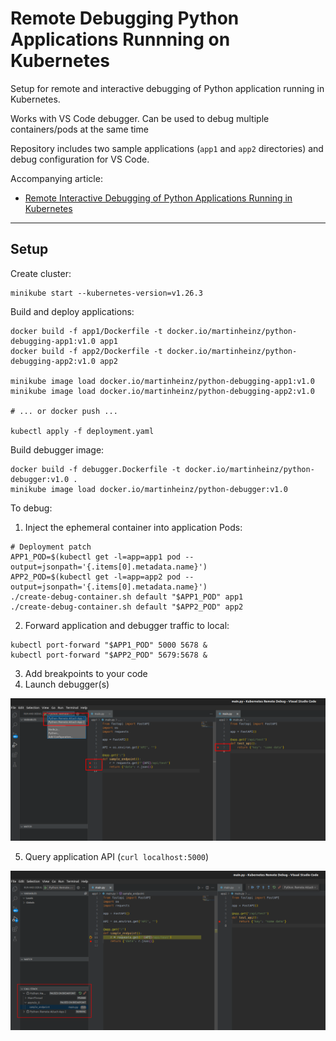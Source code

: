 # Remote Debugging Python Applications Runnning on Kubernetes

Setup for remote and interactive debugging of Python application running in Kubernetes.

Works with VS Code debugger. Can be used to debug multiple containers/pods at the same time

Repository includes two sample applications (`app1` and `app2` directories) and debug configuration for VS Code.

Accompanying article:

- [Remote Interactive Debugging of Python Applications Running in Kubernetes](https://betterprogramming.pub/remote-interactive-debugging-of-python-applications-running-in-kubernetes-17a3d2eed86f)

----------

## Setup

Create cluster:

```shell
minikube start --kubernetes-version=v1.26.3
```

Build and deploy applications:

```shell
docker build -f app1/Dockerfile -t docker.io/martinheinz/python-debugging-app1:v1.0 app1
docker build -f app2/Dockerfile -t docker.io/martinheinz/python-debugging-app2:v1.0 app2

minikube image load docker.io/martinheinz/python-debugging-app1:v1.0
minikube image load docker.io/martinheinz/python-debugging-app2:v1.0

# ... or docker push ...

kubectl apply -f deployment.yaml
```

Build debugger image:

```shell
docker build -f debugger.Dockerfile -t docker.io/martinheinz/python-debugger:v1.0 .
minikube image load docker.io/martinheinz/python-debugger:v1.0
```

To debug:

1. Inject the ephemeral container into application Pods:

```shell
# Deployment patch
APP1_POD=$(kubectl get -l=app=app1 pod --output=jsonpath='{.items[0].metadata.name}')
APP2_POD=$(kubectl get -l=app=app2 pod --output=jsonpath='{.items[0].metadata.name}')
./create-debug-container.sh default "$APP1_POD" app1
./create-debug-container.sh default "$APP2_POD" app2
```

2. Forward application and debugger traffic to local:

```shell
kubectl port-forward "$APP1_POD" 5000 5678 &
kubectl port-forward "$APP2_POD" 5679:5678 &
```

3. Add breakpoints to your code
4. Launch debugger(s)

<img src="./assets/vscode-setup.png">

5. Query application API (`curl localhost:5000`)

<img src="./assets/vscode-breakpoint-hit.png">
